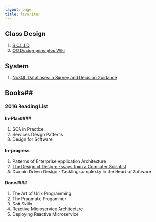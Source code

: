 ```yaml
---
layout: page
title: favorites
---
```


## Class Design

1. [S.O.L.I.D](http://yashchenkon.tech/SOLID/) 
2. [OO Design principles Wiki](http://principles-wiki.net/)

## System ##

1. [NoSQL Databases: a Survey and Decision Guidance](https://medium.baqend.com/nosql-databases-a-survey-and-decision-guidance-ea7823a822d#.ln0dldm12)


## Books##

### 2016 Reading List ###

#### In-Plan####

1. SOA in Practice
2. Services Design Patterns
3. Design for Software

#### In-progress ####

1. Patterns of Enterprise Application Architecture
2. [The Design of Design: Essays from a Computer Scientist](https://www.amazon.cn/s?_encoding=UTF8&field-keywords=The%20Design%20of%20Design%3A%20Essays%20from%20a%20Computer%20Scientist&search-alias=books)
3. Domain Driven Design - Tackling complexity in the Heart of Software 

#### Done####

1. The Art of Unix Programming
2. The Pragmatic Progammer
3. Soft Skills
4. Reactive Microservice Architecture
5. Deploying Reactive Microservice

